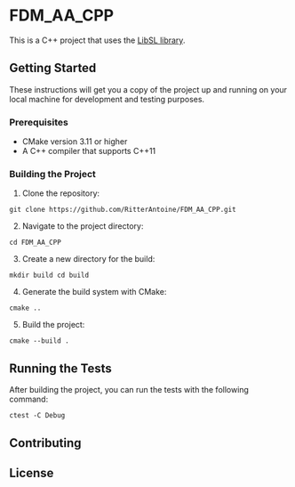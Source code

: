 # FDM_AA_CPP

This is a C++ project that uses the [LibSL library](https://github.com/sylefeb/LibSL).

## Getting Started

These instructions will get you a copy of the project up and running on your local machine for development and testing purposes.

### Prerequisites

- CMake version 3.11 or higher
- A C++ compiler that supports C++11

### Building the Project

1. Clone the repository:

```git clone https://github.com/RitterAntoine/FDM_AA_CPP.git```

2. Navigate to the project directory:

```cd FDM_AA_CPP```

3. Create a new directory for the build:

```mkdir build cd build```

4. Generate the build system with CMake:

```cmake ..```

5. Build the project:

```cmake --build .```


## Running the Tests

After building the project, you can run the tests with the following command:

```ctest -C Debug```


## Contributing

## License
